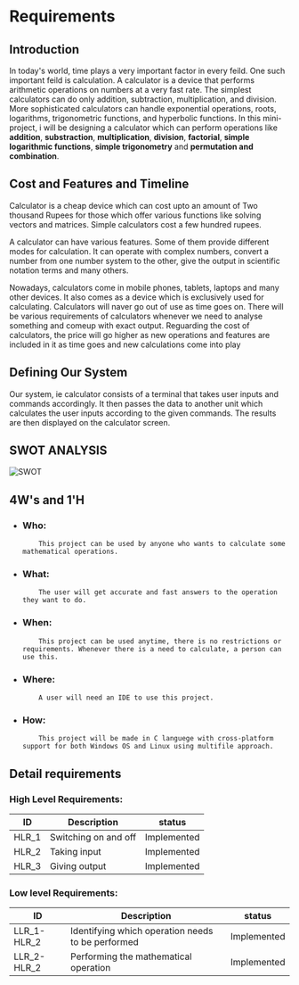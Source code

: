 # Requirements
## Introduction
In today's world, time plays a very important factor in every feild. One such important feild is calculation. A calculator is a device that performs arithmetic operations on numbers at a very fast rate. The simplest calculators can do only addition, subtraction, multiplication, and division. More sophisticated calculators can handle exponential operations, roots, logarithms, trigonometric functions, and hyperbolic functions. In this mini-project, i will be designing a calculator which can perform operations like **addition**, **substraction**, **multiplication**, **division**, **factorial**, **simple logarithmic functions**, **simple trigonometry** and **permutation and combination**. 

## Cost and Features and Timeline
Calculator is a cheap device which can cost upto an amount of Two thousand Rupees for those which offer various functions like solving vectors and matrices. Simple calculators cost a few hundred rupees.

A calculator can have various features. Some of them provide different modes for calculation. It can operate with complex numbers, convert a number from one number system to the other, give the output in scientific notation terms and many others.

Nowadays, calculators come in mobile phones, tablets, laptops and many other devices. It also comes as a device which is exclusively used for calculating. Calculators will naver go out of use as time goes on. There will be various requirements of calculators whenever we need to analyse something and comeup with exact output.
Reguarding the cost of calculators, the price will go higher as new operations and features are included in it as time goes and new calculations come into play

## Defining Our System
Our system, ie calculator consists of a terminal that takes user inputs and commands accordingly. It then passes the data to another unit which calculates the user inputs according to the given commands. The results are then displayed on the calculator screen.

## SWOT ANALYSIS
![SWOT](https://user-images.githubusercontent.com/61946877/132365468-c8dfbaab-a541-4f43-92e6-a17b25f76d24.png)

## 4W's and 1'H
- ### Who:
          This project can be used by anyone who wants to calculate some mathematical operations.

- ### What:
          The user will get accurate and fast answers to the operation they want to do.

- ### When:
          This project can be used anytime, there is no restrictions or requirements. Whenever there is a need to calculate, a person can use this.

- ### Where:
          A user will need an IDE to use this project.

- ### How:
          This project will be made in C languege with cross-platform support for both Windows OS and Linux using multifile approach.

## Detail requirements
### High Level Requirements:

| ID |	Description	|	status|
|---|---|---|
|HLR_1|	Switching on and off|		Implemented|
|HLR_2|	Taking input	|	Implemented|
|HLR_3|	Giving output|		Implemented|

### Low level Requirements:

| ID |	Description	|	status|
|---|---|---|
|LLR_1-HLR_2|	Identifying which operation needs to be performed|		Implemented|
|LLR_2-HLR_2|	Performing the mathematical operation	|	Implemented|
